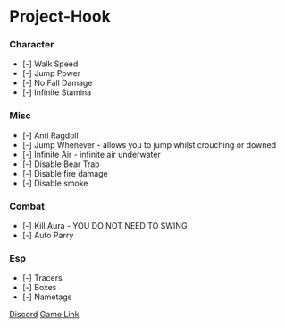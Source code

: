 # Project-Hook
### Character
* [-] Walk Speed
* [-] Jump Power
* [-] No Fall Damage
* [-] Infinite Stamina

### Misc
* [-] Anti Ragdoll
* [-] Jump Whenever              -   allows you to jump whilst crouching or downed
* [-] Infinite Air               -   infinite air underwater
* [-] Disable Bear Trap
* [-] Disable fire damage
* [-] Disable smoke

### Combat
* [-] Kill Aura - YOU DO NOT NEED TO SWING
* [-] Auto Parry

### Esp
* [-] Tracers
* [-] Boxes
* [-] Nametags


[Discord](https://discord.gg/A6N3nJeEsR)
[Game Link](https://www.roblox.com/games/4282985734/redir)
